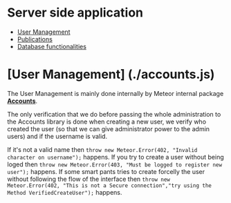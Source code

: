 # Server side application
  - [User Management](#user-management)
  - [Publications](./publication.js)
  - [Database functionalities](#database-functionalities)

# [User Management] (./accounts.js)
  The User Management is mainly done internally by Meteor internal package [**Accounts**](http://docs.meteor.com/#/basic/accounts).
  
  The only verification that we do before passing the whole administration to the Accounts library is done when creating a new user,
  we verify who created the user (so that we can give administrator power to the admin users) and if the username is valid. 
  
  If it's not a valid name then `throw new Meteor.Error(402, "Invalid character on username");` happens.
  If you try to create a user without being loged then `throw new Meteor.Error(403, "Must be logged to register new user");` happens.
  If some smart pants tries to create forcelly the user without following the flow of the interface then
  `throw new Meteor.Error(402, "This is not a Secure connection","try using the Method VerifiedCreateUser");` happens.
